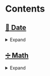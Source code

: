 # Contents

## [:date: Date](docs/Date/README.md)

<details>
  <summary>Expand</summary>

### [AddWeekDays](docs/Date/snippets/AddWeekDays.md)

Calculates the date after adding the given number of business days.

### [DaysAgo](docs/Date/snippets/DaysAgo.md)

Calculates the date of `n` days ago from a given date.

### [DaysFromNow](docs/Date/snippets/snippets/DaysFromNow.md)

Calculates the date of `n` days from today.

### [FormatDuration](docs/Date/snippets/FormatDuration.md)

Returns the human-readable format of the given number of milliseconds.

### [GetColonTimeFromDate](docs/Date/snippets/GetColonTimeFromDate.md)

Returns a string of the from `HH:mm:ss` from a `DateTime` object.

### [GetDaysDiffBetweenDates](docs/Date/snippets/GetDaysDiffBetweenDates.md)

Calculates the difference (in days) between two dates.

### [GetMeridiemSuffixOfInteger](docs/Date/snippets/GetMeridiemSuffixOfInteger.md)

Converts an integer to a suffixed string, adding `am` or `pm` based on its value.

### [IsAfterDate](docs/Date/snippets/IsAfterDate.md)

Checks if a date is after another date.

### [IsBeforeDate](docs/Date/snippets/IsBeforeDate)

Checks if a date is before another date.

### [IsBetweenDates](docs/Date/snippets/IsBetweenDates.md)

Checks if a date is between two other dates.

### [IsBusinessDay](docs/Date/snippets/IsBusinessDay.md)

Checks if the given date is a business day.

### [Tomorrow](docs/Date/snippets/Tomorrow.md)

Results in a string representation of tomorrow's date.

### [Yesterday](docs/Date/snippets/Yesterday.md)

Results in a string representation of yesterday's date.

</details>

## [➗ Math](docs/Math/README.md)

<details>
  <summary>Expand</summary>

### [ApproximatelyEquals](docs/Math/snippets/ApproximatelyEquals.md)

Checks if two numbers are approximately equal to each other.

### [ArithmeticProgression](docs/Math/snippets/ArithmeticProgression.md)

Creates an array of numbers in the arithmetic progression, starting with a given positive integer and up to the specified limit.

### [Average](docs/Math/snippets/Average.md)

Calculates the average of two or more numbers.

### [BinomialCoefficient](docs/Math/snippets/BinomialCoefficient.md)

Calculates the number of ways to choose `k` items from `n` items without repetition and
without order.

### [CartesianProduct](docs/Math/snippets/CartesianProduct.md)

Calculates the cartesian product of two given arrays.

### [ClampNumber](docs/Math/snippets/ClampNumber.md)

Clamps `num` within the inclusive range specified by the boundary values `lower` and `upper`.

### [CopySign](docs/Math/snippets/CopySign.md)

Returns the absolute value of the first number, but the sign of the second.

### [DegreesToRads](docs/Math/snippets/DegreesToRads.md)

Converts an angle from degrees to radians.

### [Digitize](docs/Math/snippets/Digitize.md)

Converts a number to an array of digits, removing its sign if necessary.

### [Distance](docs/Math/snippets/Distance.md)

Calculates the distance between two points in a 2D plane.

### [DivMod](docs/Math/snippets/DivMod.md)

Returns an array consisting of the quotient and remainder of the given numbers.
